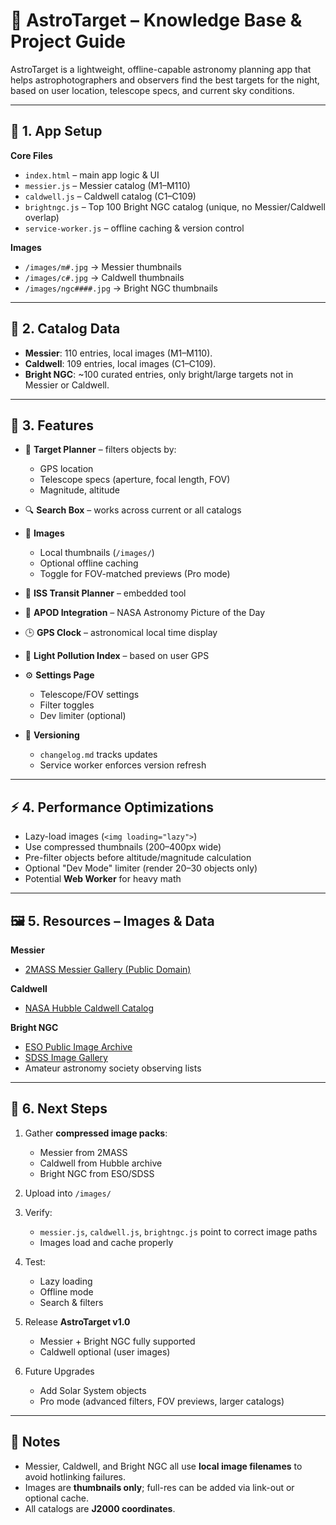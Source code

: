 # 🌌 AstroTarget – Knowledge Base & Project Guide

AstroTarget is a lightweight, offline-capable astronomy planning app that helps astrophotographers and observers find the best targets for the night, based on user location, telescope specs, and current sky conditions.

---

## 📂 1. App Setup

**Core Files**
- `index.html` – main app logic & UI
- `messier.js` – Messier catalog (M1–M110)
- `caldwell.js` – Caldwell catalog (C1–C109)
- `brightngc.js` – Top 100 Bright NGC catalog (unique, no Messier/Caldwell overlap)
- `service-worker.js` – offline caching & version control

**Images**
- `/images/m#.jpg` → Messier thumbnails
- `/images/c#.jpg` → Caldwell thumbnails
- `/images/ngc####.jpg` → Bright NGC thumbnails

---

## 🌠 2. Catalog Data

- **Messier**: 110 entries, local images (M1–M110).
- **Caldwell**: 109 entries, local images (C1–C109).
- **Bright NGC**: ~100 curated entries, only bright/large targets not in Messier or Caldwell.

---

## 🔧 3. Features

- 🔎 **Target Planner** – filters objects by:
  - GPS location
  - Telescope specs (aperture, focal length, FOV)
  - Magnitude, altitude

- 🔍 **Search Box** – works across current or all catalogs

- 📸 **Images**
  - Local thumbnails (`/images/`)
  - Optional offline caching
  - Toggle for FOV-matched previews (Pro mode)

- 📡 **ISS Transit Planner** – embedded tool

- 🌌 **APOD Integration** – NASA Astronomy Picture of the Day

- 🕒 **GPS Clock** – astronomical local time display

- 🌃 **Light Pollution Index** – based on user GPS

- ⚙️ **Settings Page**
  - Telescope/FOV settings
  - Filter toggles
  - Dev limiter (optional)

- 🔄 **Versioning**
  - `changelog.md` tracks updates
  - Service worker enforces version refresh

---

## ⚡ 4. Performance Optimizations

- Lazy-load images (`<img loading="lazy">`)
- Use compressed thumbnails (200–400px wide)
- Pre-filter objects before altitude/magnitude calculation
- Optional "Dev Mode" limiter (render 20–30 objects only)
- Potential **Web Worker** for heavy math

---

## 🖼 5. Resources – Images & Data

**Messier**
- [2MASS Messier Gallery (Public Domain)](https://www.ipac.caltech.edu/2mass/gallery/messiercat.html)

**Caldwell**
- [NASA Hubble Caldwell Catalog](https://science.nasa.gov/mission/hubble/science/explore-the-night-sky/hubble-caldwell-catalog/)

**Bright NGC**
- [ESO Public Image Archive](https://www.eso.org/public/images/)
- [SDSS Image Gallery](https://www.sdss4.org/science/image-gallery/)
- Amateur astronomy society observing lists

---

## 🚀 6. Next Steps

1. Gather **compressed image packs**:
   - Messier from 2MASS
   - Caldwell from Hubble archive
   - Bright NGC from ESO/SDSS

2. Upload into `/images/`

3. Verify:
   - `messier.js`, `caldwell.js`, `brightngc.js` point to correct image paths
   - Images load and cache properly

4. Test:
   - Lazy loading
   - Offline mode
   - Search & filters

5. Release **AstroTarget v1.0**
   - Messier + Bright NGC fully supported
   - Caldwell optional (user images)

6. Future Upgrades
   - Add Solar System objects
   - Pro mode (advanced filters, FOV previews, larger catalogs)

---

## 📌 Notes

- Messier, Caldwell, and Bright NGC all use **local image filenames** to avoid hotlinking failures.
- Images are **thumbnails only**; full-res can be added via link-out or optional cache.
- All catalogs are **J2000 coordinates**.
